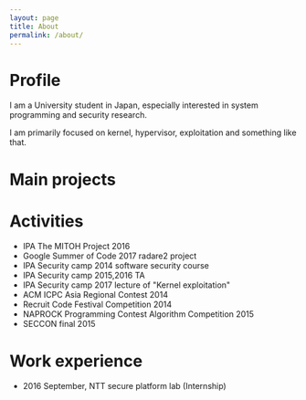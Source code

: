 ```yaml
---
layout: page
title: About
permalink: /about/
---
```


# Profile
I am a University student in Japan, especially interested in system programming and security research.

I am primarily focused on kernel, hypervisor, exploitation and something like that.

# Main projects

# Activities
- IPA The MITOH Project 2016
- Google Summer of Code 2017 radare2 project
- IPA Security camp 2014 software security course
- IPA Security camp 2015,2016 TA
- IPA Security camp 2017 lecture of "Kernel exploitation"
- ACM ICPC Asia Regional Contest 2014
- Recruit Code Festival Competition 2014
- NAPROCK Programming Contest Algorithm Competition 2015
- SECCON final 2015

# Work experience
- 2016 September, NTT secure platform lab (Internship)
